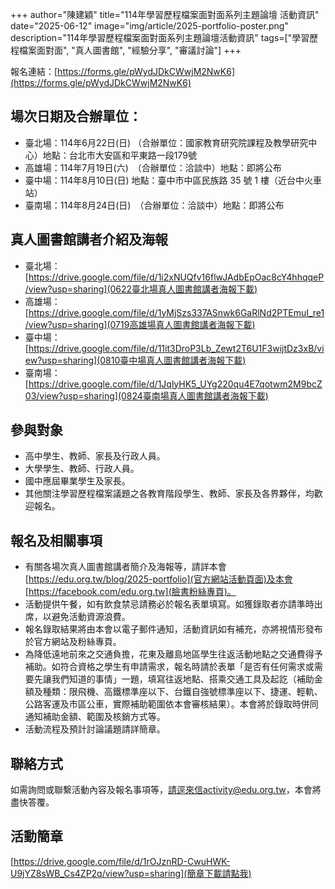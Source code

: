 +++
author="陳建穎"
title="114年學習歷程檔案面對面系列主題論壇 活動資訊"
date="2025-06-12"
image="img/article/2025-portfolio-poster.png"
description="114年學習歷程檔案面對面系列主題論壇活動資訊"
tags=["學習歷程檔案面對面", "真人圖書館", "經驗分享", "審議討論"]
+++

報名連結：[https://forms.gle/pWydJDkCWwjM2NwK6](https://forms.gle/pWydJDkCWwjM2NwK6)

## 場次日期及合辦單位：
- 臺北場：114年6月22日(日) （合辦單位：國家教育研究院課程及教學研究中心）地點：台北市大安區和平東路一段179號
- 高雄場：114年7月19日(六)　（合辦單位：洽談中）地點：即將公布
- 臺中場：114年8月10日(日) 地點：臺中市中區民族路 35 號 1 樓（近台中火車站）
- 臺南場：114年8月24日(日)　（合辦單位：洽談中）地點：即將公布

## 真人圖書館講者介紹及海報
- 臺北場：[https://drive.google.com/file/d/1i2xNUQfv16flwJAdbEpOac8cY4hhqqeP/view?usp=sharing](0622臺北場真人圖書館講者海報下載)
- 高雄場：[https://drive.google.com/file/d/1yMjSzs337ASnwk6GaRlNd2PTEmuI_re1/view?usp=sharing](0719高雄場真人圖書館講者海報下載)
- 臺中場：[https://drive.google.com/file/d/11it3DroP3Lb_Zewt2T6U1F3wijtDz3xB/view?usp=sharing](0810臺中場真人圖書館講者海報下載)
- 臺南場：[https://drive.google.com/file/d/1JqlyHK5_UYg220qu4E7qotwm2M9bcZ03/view?usp=sharing](0824臺南場真人圖書館講者海報下載)

## 參與對象
- 高中學生、教師、家長及行政人員。
- 大學學生、教師、行政人員。
- 國中應屆畢業學生及家長。
- 其他關注學習歷程檔案議題之各教育階段學生、教師、家長及各界夥伴，均歡迎報名。

## 報名及相關事項
- 有關各場次真人圖書館講者簡介及海報等，請詳本會[https://edu.org.tw/blog/2025-portfolio](官方網站活動頁面)及本會[https://facebook.com/edu.org.tw](臉書粉絲專頁)。
- 活動提供午餐，如有飲食禁忌請務必於報名表單填寫。如獲錄取者亦請準時出席，以避免活動資源浪費。
- 報名錄取結果將由本會以電子郵件通知，活動資訊如有補充，亦將視情形發布於官方網站及粉絲專頁。
- 為降低遠地前來之交通負擔，花東及離島地區學生往返活動地點之交通費得予補助。如符合資格之學生有申請需求，報名時請於表單「是否有任何需求或需要先讓我們知道的事情」一題，填寫往返地點、搭乘交通工具及起訖（補助金額及種類：限飛機、高鐵標準座以下、台鐵自強號標準座以下、捷運、輕軌、公路客運及市區公車，實際補助範圍依本會審核結果）。本會將於錄取時併同通知補助金額、範圍及核銷方式等。
- 活動流程及預計討論議題請詳簡章。

## 聯絡方式
如需詢問或聯繫活動內容及報名事項等，請逕來信activity@edu.org.tw，本會將盡快答覆。

## 活動簡章
[https://drive.google.com/file/d/1rOJznRD-CwuHWK-U9jYZ8sWB_Cs4ZP2q/view?usp=sharing](簡章下載請點我)